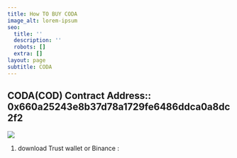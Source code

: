 ```yaml
---
title: How TO BUY CODA
image_alt: lorem-ipsum
seo:
  title: ''
  description: ''
  robots: []
  extra: []
layout: page
subtitle: CODA
---
```

## CODA(COD) Contract Address::   0x660a25243e8b37d78a1729fe6486ddca0a8dc2f2

![](/images/trstw1.png)

1.  download Trust wallet or Binance :
